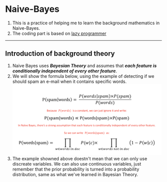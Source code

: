 # Naive-Bayes
1. This is a practice of helping me to learn the background mathematics in Naive-Bayes.
2. The coding part is based on [lazy programmer](https://github.com/lazyprogrammer)
***

## Introduction of background theory
1. Naive Bayes uses __*Bayesian Theory*__ and assumes that __*each feature is conditionally independent of every other feature*__.
2. We will show the formula below, using the example of detecting if we should spam an e-mail when it contains specific words.
![image](https://github.com/alexyin2/Naive-Bayes_Python_Not_Using_sklearn/blob/master/Image/NaiveBayesTheory.png)
3. The example showned above doestn't mean that we can only use discreate variables. We can also use continuous variables, just remember that the prior probability is turned into a probability distribution, same as what we've learned in Bayesian Theory.
